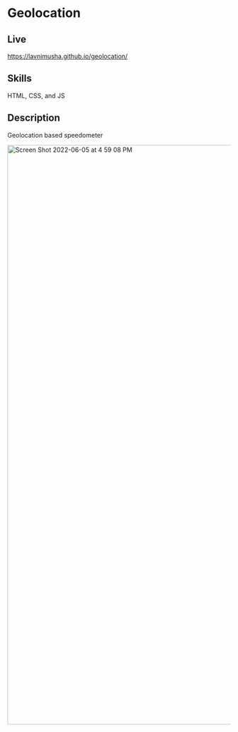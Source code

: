 # Geolocation
## Live
https://lavnimusha.github.io/geolocation/

## Skills
HTML, CSS, and JS

## Description
Geolocation based speedometer

<img width="1307" alt="Screen Shot 2022-06-05 at 4 59 08 PM" src="https://user-images.githubusercontent.com/40901373/172075960-3a692bb8-88db-47d7-9748-295feda1f221.png">
